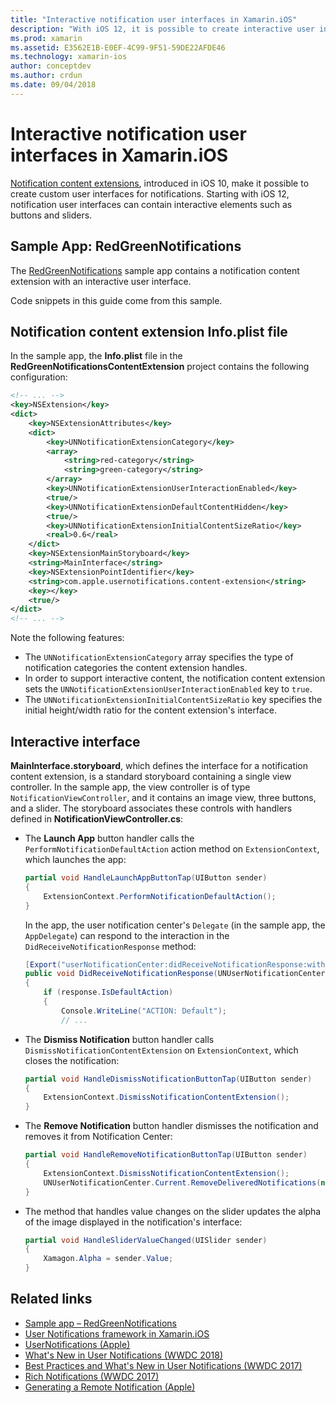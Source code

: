 ```yaml
---
title: "Interactive notification user interfaces in Xamarin.iOS"
description: "With iOS 12, it is possible to create interactive user interfaces for local and remote notifications. This guide describes how to use these features with Xamarin.iOS."
ms.prod: xamarin
ms.assetid: E3562E1B-E0EF-4C99-9F51-59DE22AFDE46
ms.technology: xamarin-ios
author: conceptdev
ms.author: crdun
ms.date: 09/04/2018
---
```

# Interactive notification user interfaces in Xamarin.iOS

[Notification content extensions](~/ios/platform/user-notifications/advanced-user-notifications.md),
introduced in iOS 10, make it possible to create custom user interfaces
for notifications. Starting with iOS 12, notification user interfaces can
contain interactive elements such as buttons and sliders.

## Sample App: RedGreenNotifications

The [RedGreenNotifications](https://docs.microsoft.com/samples/xamarin/ios-samples/ios12-redgreennotifications)
sample app contains a notification content extension with an interactive
user interface.

Code snippets in this guide come from this sample.

## Notification content extension Info.plist file

In the sample app, the **Info.plist** file in the
**RedGreenNotificationsContentExtension** project contains the following
configuration:

```xml
<!-- ... -->
<key>NSExtension</key>
<dict>
    <key>NSExtensionAttributes</key>
    <dict>
        <key>UNNotificationExtensionCategory</key>
        <array>
            <string>red-category</string>
            <string>green-category</string>
        </array>
        <key>UNNotificationExtensionUserInteractionEnabled</key>
        <true/>
        <key>UNNotificationExtensionDefaultContentHidden</key>
        <true/>
        <key>UNNotificationExtensionInitialContentSizeRatio</key>
        <real>0.6</real>
    </dict>
    <key>NSExtensionMainStoryboard</key>
    <string>MainInterface</string>
    <key>NSExtensionPointIdentifier</key>
    <string>com.apple.usernotifications.content-extension</string>
    <key></key>
    <true/>
</dict>
<!-- ... -->
```

Note the following features:

- The `UNNotificationExtensionCategory` array specifies the type of
notification categories the content extension handles.
- In order to support interactive content, the notification content
extension sets the `UNNotificationExtensionUserInteractionEnabled`
key to `true`.
- The `UNNotificationExtensionInitialContentSizeRatio` key specifies the
initial height/width ratio for the content extension's interface.

## Interactive interface

**MainInterface.storyboard**, which defines the interface for a
notification content extension, is a standard storyboard containing a single
view controller. In the sample app, the view controller is of type
`NotificationViewController`, and it contains an image view, three buttons,
and a slider. The storyboard associates these controls with handlers defined
in **NotificationViewController.cs**:

- The **Launch App** button handler calls the
`PerformNotificationDefaultAction` action method on `ExtensionContext`,
which launches the app:

    ```csharp
    partial void HandleLaunchAppButtonTap(UIButton sender)
    {
        ExtensionContext.PerformNotificationDefaultAction();
    }
    ```

    In the app, the user notification center's `Delegate` (in the sample
    app, the `AppDelegate`) can respond to the interaction in the
    `DidReceiveNotificationResponse` method:

    ```csharp
    [Export("userNotificationCenter:didReceiveNotificationResponse:withCompletionHandler:")]
    public void DidReceiveNotificationResponse(UNUserNotificationCenter center, UNNotificationResponse response, System.Action completionHandler)
    {
        if (response.IsDefaultAction)
        {
            Console.WriteLine("ACTION: Default");
            // ...
    ```

- The **Dismiss Notification** button handler calls
`DismissNotificationContentExtension` on `ExtensionContext`, which closes
the notification:

    ```csharp
    partial void HandleDismissNotificationButtonTap(UIButton sender)
    {
        ExtensionContext.DismissNotificationContentExtension();
    }
    ```

- The **Remove Notification** button handler dismisses the notification and
removes it from Notification Center:

    ```csharp
    partial void HandleRemoveNotificationButtonTap(UIButton sender)
    {
        ExtensionContext.DismissNotificationContentExtension();
        UNUserNotificationCenter.Current.RemoveDeliveredNotifications(new string[] { notification.Request.Identifier });
    }
    ```

- The method that handles value changes on the slider updates the alpha of
the image displayed in the notification's interface:

    ```csharp
    partial void HandleSliderValueChanged(UISlider sender)
    {
        Xamagon.Alpha = sender.Value;
    }
    ```

## Related links

- [Sample app – RedGreenNotifications](https://docs.microsoft.com/samples/xamarin/ios-samples/ios12-redgreennotifications)
- [User Notifications framework in Xamarin.iOS](~/ios/platform/user-notifications/index.md)
- [UserNotifications (Apple)](https://developer.apple.com/documentation/usernotifications?language=objc)
- [What's New in User Notifications (WWDC 2018)](https://developer.apple.com/videos/play/wwdc2018/710/)
- [Best Practices and What's New in User Notifications (WWDC 2017)](https://developer.apple.com/videos/play/wwdc2017/708/)
- [Rich Notifications (WWDC 2017)](https://developer.apple.com/videos/play/wwdc2017/817/)
- [Generating a Remote Notification (Apple)](https://developer.apple.com/documentation/usernotifications/setting_up_a_remote_notification_server/generating_a_remote_notification)
